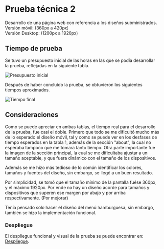 
# Prueba técnica 2

Desarrollo de una página web con referencia a los diseños subministrados.  
Versión móvil: (360px a 420px)     
Versión Desktop: (1200px a 1920px)




## Tiempo de prueba

Se tuvo un presupuesto inicial de las horas en las que se podía desarrollar la prueba, reflejadas en la siguiente tabla.

![Presupuesto inicial](https://res.cloudinary.com/slqpez/image/upload/v1629981422/estimadoPT2_v08fiu.png)

Después de haber concluído la prueba, se obtuvieron los siguientes tiempos aproximados.

![Tiempo final](https://res.cloudinary.com/slqpez/image/upload/v1629981450/timpoFinalPT2_muzufy.png)



## Consideraciones

Como se puede apreciar en ambas tablas, el tiempo real para el desarrollo de la prueba, fue casi el doble. Primero que todo se me dificultó mucho más de lo esperado el diseño móvil, tal y como se puede ver en los desfases de tiempo esperados en la tabla 1, además de la sección "about", la cual no esperaba tampoco que me tomara tanto tiempo.
Otra parte importante fue la imagen de la sección principal, la cual se me dificultaba ajustar a un tamaño aceptable, y que fuera dinámico con el tamaño de los dispositivos.

Además se me hizo más tedioso de lo común identificar los colores, tamaños y fuentes del diseño, sin embargo, se llegó a un buen resultado.

Por simplicidad, se tomó que el tamaño mínimo de la pantalla fuése 360px, y el máximo 1920px. Por ende no hay un diseño acorde para tamaños y dispositivos que superen ese margen por abajo y por arriba respectivamente. (Por mejorar)

Tenía pensado solo hacer el diseño del menú hamburguesa, sin embargo, también se hizo la implementación funcional.


### Despliegue

El despliegue funcional y visual de la prueba se puede encontrar en: [Despliegue](https://pt2-fidelio.vercel.app/).
